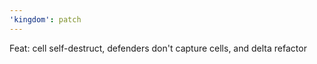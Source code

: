 ```yaml
---
'kingdom': patch
---
```


Feat: cell self-destruct, defenders don't capture cells, and delta refactor
